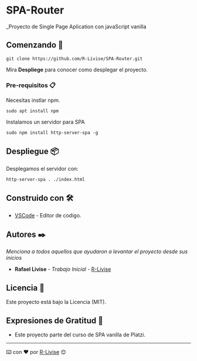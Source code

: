 # SPA-Router

\_Proyecto de Single Page Aplication con javaScript vanilla

## Comenzando 🚀

```
git clone https://github.com/R-Livise/SPA-Router.git
```

Mira **Despliege** para conocer como desplegar el proyecto.

### Pre-requisitos 📋

Necesitas instlar npm.

```
sudo apt install npm
```

Instalamos un servidor para SPA

```
sudo npm install http-server-spa -g
```

## Despliegue 📦

Desplegamos el servidor con:

```
http-server-spa . ./index.html

```

## Construido con 🛠️

- [VSCode](https://code.visualstudio.com/) - Editor de codigo.

## Autores ✒️

_Menciona a todos aquellos que ayudaron a levantar el proyecto desde sus inicios_

- **Rafael Livise** - _Trabajo Inicial_ - [R-Livise](https://github.com/R-Livise)

## Licencia 📄

Este proyecto está bajo la Licencia (MIT).

## Expresiones de Gratitud 🎁

- Este proyecto parte del curso de SPA vanilla de Platzi.

---

⌨️ con ❤️ por [R-Livise](https://github.com/R-Livise) 😊
